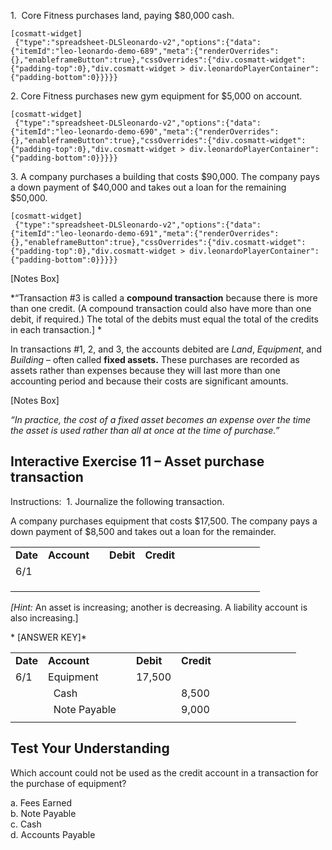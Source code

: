 1.  Core Fitness purchases land, paying $80,000 cash.

```
[cosmatt-widget]
 {"type":"spreadsheet-DLSleonardo-v2","options":{"data":{"itemId":"leo-leonardo-demo-689","meta":{"renderOverrides":{},"enableframeButton":true},"cssOverrides":{"div.cosmatt-widget":{"padding-top":0},"div.cosmatt-widget > div.leonardoPlayerContainer":{"padding-bottom":0}}}}} 
```

2\. Core Fitness purchases new gym equipment for $5,000 on account.

```
[cosmatt-widget]
 {"type":"spreadsheet-DLSleonardo-v2","options":{"data":{"itemId":"leo-leonardo-demo-690","meta":{"renderOverrides":{},"enableframeButton":true},"cssOverrides":{"div.cosmatt-widget":{"padding-top":0},"div.cosmatt-widget > div.leonardoPlayerContainer":{"padding-bottom":0}}}}} 
```

3\. A company purchases a building that costs $90,000. The company pays a down payment of $40,000 and takes out a loan for the remaining $50,000.

```
[cosmatt-widget]
 {"type":"spreadsheet-DLSleonardo-v2","options":{"data":{"itemId":"leo-leonardo-demo-691","meta":{"renderOverrides":{},"enableframeButton":true},"cssOverrides":{"div.cosmatt-widget":{"padding-top":0},"div.cosmatt-widget > div.leonardoPlayerContainer":{"padding-bottom":0}}}}} 
```

\[Notes Box\]

*“Transaction \#3 is called a **compound transaction** because there is more than one credit. (A compound transaction could also have more than one debit, if required.) The total of the debits must equal the total of the credits in each transaction.\] *

In transactions \#1, 2, and 3, the accounts debited are *Land*, *Equipment*, and *Building* – often called **fixed assets.** These purchases are recorded as assets rather than expenses because they will last more than one accounting period and because their costs are significant amounts.

\[Notes Box\]

*“In practice, the cost of a fixed asset becomes an expense over the time the asset is used rather than all at once at the time of purchase.”*

## Interactive Exercise 11 – Asset purchase transaction

Instructions:  1. Journalize the following transaction.

A company purchases equipment that costs $17,500. The company pays a down payment of $8,500 and takes out a loan for the remainder.

<table>
<tbody>
<tr class="odd">
<td><strong>Date</strong></td>
<td><strong>Account</strong></td>
<td></td>
<td><strong>Debit</strong></td>
<td><strong>Credit</strong></td>
<td></td>
<td></td>
<td></td>
<td></td>
<td></td>
<td></td>
<td></td>
<td></td>
</tr>
<tr class="even">
<td>6/1</td>
<td></td>
<td></td>
<td></td>
<td></td>
<td></td>
<td></td>
</tr>
<tr class="odd">
<td></td>
<td></td>
<td></td>
<td></td>
<td></td>
<td></td>
<td></td>
</tr>
<tr class="even">
<td></td>
<td></td>
<td></td>
<td></td>
<td></td>
<td></td>
<td></td>
</tr>
<tr class="odd">
<td></td>
<td></td>
<td></td>
<td></td>
<td></td>
<td></td>
<td></td>
</tr>
</tbody>
</table>

*\[Hint:* An asset is increasing; another is decreasing. A liability account is also increasing.\]

* \[ANSWER KEY\]*

<table>
<tbody>
<tr class="odd">
<td><strong>Date</strong></td>
<td><strong>Account</strong></td>
<td></td>
<td><strong>Debit</strong></td>
<td><strong>Credit</strong></td>
<td></td>
<td></td>
<td></td>
<td></td>
<td></td>
<td></td>
<td></td>
<td></td>
</tr>
<tr class="even">
<td>6/1</td>
<td>Equipment</td>
<td></td>
<td>17,500</td>
<td></td>
<td></td>
<td></td>
</tr>
<tr class="odd">
<td></td>
<td>  Cash</td>
<td></td>
<td></td>
<td>8,500</td>
<td></td>
<td></td>
</tr>
<tr class="even">
<td></td>
<td>  Note Payable</td>
<td></td>
<td></td>
<td>9,000</td>
<td></td>
<td></td>
</tr>
<tr class="odd">
<td></td>
<td></td>
<td></td>
<td></td>
<td></td>
<td></td>
<td></td>
</tr>
</tbody>
</table>

## Test Your Understanding

Which account could not be used as the credit account in a transaction for the purchase of equipment?

a. Fees Earned  
b. Note Payable  
c. Cash  
d. Accounts Payable
